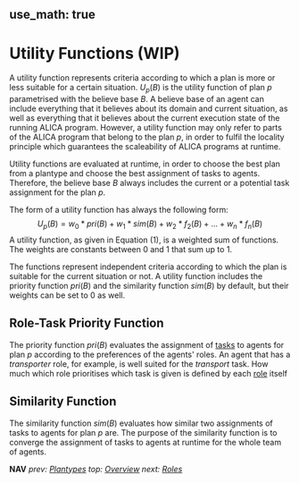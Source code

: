use_math: true
---
# Utility Functions (WIP)
A utility function represents criteria according to which a plan is more or less suitable for a certain situation. $U_p(B)$ is the utility function of plan $p$ parametrised with the believe base $B$. A believe base of an agent can include everything that it believes about its domain and current situation, as well as everything that it believes about the current execution state of the running ALICA program. However, a utility function may only refer to parts of the ALICA program that belong to the plan $p$, in order to fulfil the locality principle which guarantees the scaleability of ALICA programs at runtime. 

Utility functions are evaluated at runtime, in order to choose the best plan from a plantype and choose the best assignment of tasks to agents. Therefore, the believe base $B$ always includes the current or a potential task assignment for the plan $p$.

The form of a utility function has always the following form:
$$
U_p(B) = w_0*pri(B) + w_1*sim(B) + w_2*f_2(B)+...+w_n*f_n(B)
$$
A utility function, as given in Equation (1), is a weighted sum of functions. The weights are constants between 0 and 1 that sum up to 1. 

The functions represent independent criteria according to which the plan is suitable for the current situation or not. A utility function includes the priority function $pri(B)$ and the similarity function $sim(B)$ by default, but their weights can be set to 0 as well.

## Role-Task Priority Function

The priority function $pri(B)$ evaluates the assignment of [tasks](tasks.md) to agents for plan $p$ according to the preferences of the agents' roles. An agent that has a *transporter* role, for example, is well suited for the *transport* task. How much which role prioritises which task is given is defined by each [role](roles.md) itself

## Similarity Function

The similarity function $sim(B)$ evaluates how similar two assignments of tasks to agents for plan $p$ are. The purpose of the similarity function is to converge the assignment of tasks to agents at runtime for the whole team of agents.

**NAV** *prev: [Plantypes](plantypes.md)*  *top: [Overview](README.md)* *next: [Roles](roles.md)*
